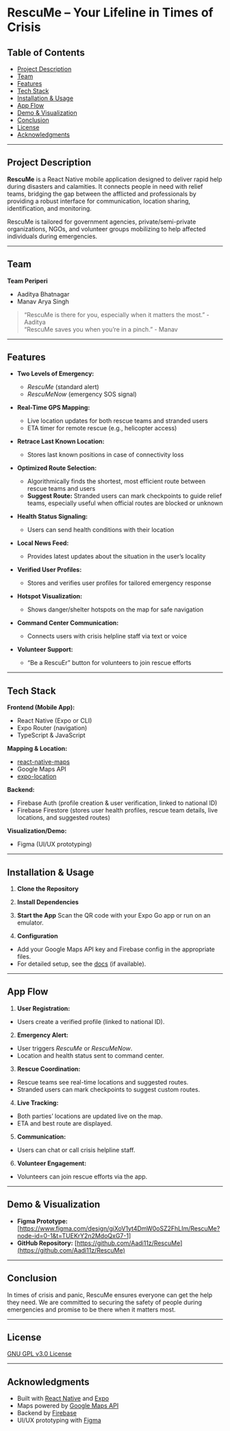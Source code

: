 # RescuMe – Your Lifeline in Times of Crisis

## Table of Contents
- [Project Description](#project-description)
- [Team](#team)
- [Features](#features)
- [Tech Stack](#tech-stack)
- [Installation & Usage](#installation--usage)
- [App Flow](#app-flow)
- [Demo & Visualization](#demo--visualization)
- [Conclusion](#conclusion)
- [License](#license)
- [Acknowledgments](#acknowledgments)

---

## Project Description

**RescuMe** is a React Native mobile application designed to deliver rapid help during disasters and calamities. It connects people in need with relief teams, bridging the gap between the afflicted and professionals by providing a robust interface for communication, location sharing, identification, and monitoring.

RescuMe is tailored for government agencies, private/semi-private organizations, NGOs, and volunteer groups mobilizing to help affected individuals during emergencies.

---

## Team

**Team Periperi**  
- Aaditya Bhatnagar  
- Manav Arya Singh

> “RescuMe is there for you, especially when it matters the most.” - Aaditya  
> “RescuMe saves you when you’re in a pinch.” - Manav

---

## Features

- **Two Levels of Emergency:**  
  - *RescuMe* (standard alert)
  - *RescuMeNow* (emergency SOS signal)

- **Real-Time GPS Mapping:**  
  - Live location updates for both rescue teams and stranded users  
  - ETA timer for remote rescue (e.g., helicopter access)

- **Retrace Last Known Location:**  
  - Stores last known positions in case of connectivity loss

- **Optimized Route Selection:**  
  - Algorithmically finds the shortest, most efficient route between rescue teams and users  
  - **Suggest Route:** Stranded users can mark checkpoints to guide relief teams, especially useful when official routes are blocked or unknown

- **Health Status Signaling:**  
  - Users can send health conditions with their location

- **Local News Feed:**  
  - Provides latest updates about the situation in the user’s locality

- **Verified User Profiles:**  
  - Stores and verifies user profiles for tailored emergency response

- **Hotspot Visualization:**  
  - Shows danger/shelter hotspots on the map for safe navigation

- **Command Center Communication:**  
  - Connects users with crisis helpline staff via text or voice

- **Volunteer Support:**  
  - “Be a RescuEr” button for volunteers to join rescue efforts

---

## Tech Stack

**Frontend (Mobile App):**
- React Native (Expo or CLI)
- Expo Router (navigation)
- TypeScript & JavaScript

**Mapping & Location:**
- [react-native-maps](https://github.com/react-native-maps/react-native-maps)
- Google Maps API
- [expo-location](https://docs.expo.dev/versions/latest/sdk/location/)

**Backend:**
- Firebase Auth (profile creation & user verification, linked to national ID)
- Firebase Firestore (stores user health profiles, rescue team details, live locations, and suggested routes)

**Visualization/Demo:**
- Figma (UI/UX prototyping)

---

## Installation & Usage

1. **Clone the Repository**

2. **Install Dependencies**

3. **Start the App**
Scan the QR code with your Expo Go app or run on an emulator.

4. **Configuration**
- Add your Google Maps API key and Firebase config in the appropriate files.
- For detailed setup, see the [docs](./docs/SETUP.md) (if available).

---

## App Flow

1. **User Registration:**  
- Users create a verified profile (linked to national ID).

2. **Emergency Alert:**  
- User triggers *RescuMe* or *RescuMeNow*.
- Location and health status sent to command center.

3. **Rescue Coordination:**  
- Rescue teams see real-time locations and suggested routes.
- Stranded users can mark checkpoints to suggest custom routes.

4. **Live Tracking:**  
- Both parties’ locations are updated live on the map.
- ETA and best route are displayed.

5. **Communication:**  
- Users can chat or call crisis helpline staff.

6. **Volunteer Engagement:**  
- Volunteers can join rescue efforts via the app.

---

## Demo & Visualization

- **Figma Prototype:** [https://www.figma.com/design/giXoV1yt4DmW0oSZ2FhLIm/RescuMe?node-id=0-1&t=TUEKrY2n2MdoQxG7-1]
- **GitHub Repository:** [https://github.com/Aadi11z/RescuMe](https://github.com/Aadi11z/RescuMe)

---

## Conclusion

In times of crisis and panic, RescuMe ensures everyone can get the help they need. We are committed to securing the safety of people during emergencies and promise to be there when it matters most.

---

## License

[GNU GPL v3.0 License](./LICENSE)

---

## Acknowledgments

- Built with [React Native](https://reactnative.dev/) and [Expo](https://expo.dev/)
- Maps powered by [Google Maps API](https://developers.google.com/maps)
- Backend by [Firebase](https://firebase.google.com/)
- UI/UX prototyping with [Figma](https://figma.com)
